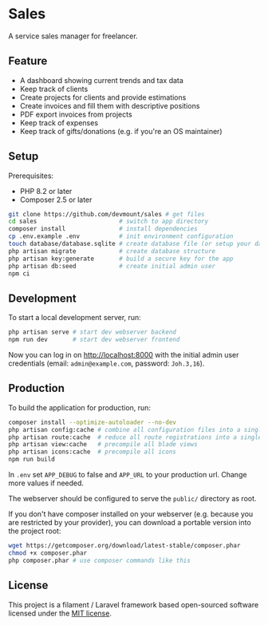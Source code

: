 # Sales

A service sales manager for freelancer.

## Feature

- A dashboard showing current trends and tax data
- Keep track of clients
- Create projects for clients and provide estimations
- Create invoices and fill them with descriptive positions
- PDF export invoices from projects
- Keep track of expenses
- Keep track of gifts/donations (e.g. if you're an OS maintainer)

## Setup

Prerequisites:

- PHP 8.2 or later
- Composer 2.5 or later

```bash
git clone https://github.com/devmount/sales # get files
cd sales                       # switch to app directory
composer install               # install dependencies
cp .env.example .env           # init environment configuration
touch database/database.sqlite # create database file (or setup your database of choice)
php artisan migrate            # create database structure
php artisan key:generate       # build a secure key for the app
php artisan db:seed            # create initial admin user
npm ci
```

## Development

To start a local development server, run:

```bash
php artisan serve # start dev webserver backend
npm run dev       # start dev webserver frontend
```

Now you can log in on <http://localhost:8000> with the initial admin user credentials (email: `admin@example.com`, password: `Joh.3,16`).

## Production

To build the application for production, run:

```bash
composer install --optimize-autoloader --no-dev
php artisan config:cache # combine all configuration files into a single, cached file
php artisan route:cache  # reduce all route registrations into a single method call within a cached file
php artisan view:cache   # precompile all blade views
php artisan icons:cache  # precompile all icons
npm run build
```

In `.env` set `APP_DEBUG` to false and `APP_URL` to your production url. Change more values if needed.

The webserver should be configured to serve the `public/` directory as root.

If you don't have composer installed on your webserver (e.g. because you are restricted by your provider), you can download a portable version into the project root:

```bash
wget https://getcomposer.org/download/latest-stable/composer.phar
chmod +x composer.phar
php composer.phar # use composer commands like this
```

## License

This project is a filament / Laravel framework based open-sourced software licensed under the [MIT license](https://opensource.org/licenses/MIT).
